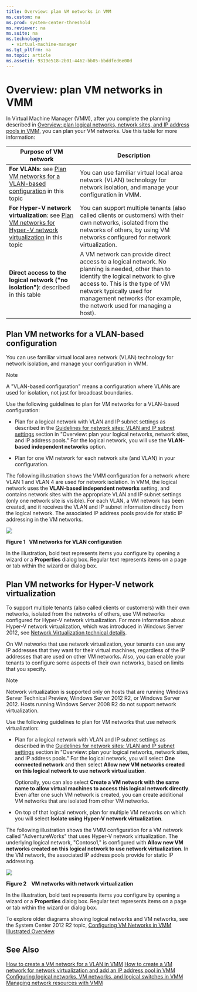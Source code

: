 ```yaml
---
title: Overview: plan VM networks in VMM
ms.custom: na
ms.prod: system-center-threshold
ms.reviewer: na
ms.suite: na
ms.technology: 
  - virtual-machine-manager
ms.tgt_pltfrm: na
ms.topic: article
ms.assetid: 9319e518-2b01-4462-bb05-bbddfed6e00d
---
```

# Overview: plan VM networks in VMM
In Virtual Machine Manager \(VMM\), after you complete the planning described in [Overview: plan logical networks, network sites, and IP address pools in VMM](Overview--plan-logical-networks,-network-sites,-and-IP-address-pools-in-VMM.md), you can plan your VM networks. Use this table for more information:

|Purpose of VM network|Description|
|-------------------------|---------------|
|**For VLANs**: see [Plan VM networks for a VLAN-based configuration](Overview--plan-VM-networks-in-VMM.md#BKMK_VLAN) in this topic|You can use familiar virtual local area network \(VLAN\) technology for network isolation, and manage your configuration in VMM.|
|**For Hyper\-V network virtualization**: see [Plan VM networks for Hyper-V network virtualization](Overview--plan-VM-networks-in-VMM.md#BKMK_hnv) in this topic|You can support multiple tenants \(also called clients or customers\) with their own networks, isolated from the networks of others, by using VM networks configured for network virtualization.|
|**Direct access to the logical network \("no isolation"\)**: described in this table|A VM network can provide direct access to a logical network. No planning is needed, other than to identify the logical network to give access to. This is the type of VM network typically used for management networks \(for example, the network used for managing a host\).|

## <a name="BKMK_VLAN"></a>Plan VM networks for a VLAN\-based configuration
You can use familiar virtual local area network \(VLAN\) technology for network isolation, and manage your configuration in VMM.

> [!NOTE]
> A "VLAN\-based configuration" means a configuration where VLANs are used for isolation, not just for broadcast boundaries.

Use the following guidelines to plan for VM networks for a VLAN\-based configuration:

-   Plan for a logical network with VLAN and IP subnet settings as described in the [Guidelines for network sites: VLAN and IP subnet settings](Overview--plan-logical-networks,-network-sites,-and-IP-address-pools-in-VMM.md#BKMK_vlans_ip) section in "Overview: plan your logical networks, network sites, and IP address pools." For the logical network, you will use the **VLAN\-based independent networks** option.

-   Plan for one VM network for each network site \(and VLAN\) in your configuration.

The following illustration shows the VMM configuration for a network where VLAN 1 and VLAN 4 are used for network isolation. In VMM, the logical network uses the **VLAN\-based independent networks** setting, and contains network sites with the appropriate VLAN and IP subnet settings \(only one network site is visible\). For each VLAN, a VM network has been created, and it receives the VLAN and IP subnet information directly from the logical network. The associated IP address pools provide for static IP addressing in the VM networks.

![](Image/01_TH_VM_netwk_VLAN.png)

**Figure 1   VM networks for VLAN configuration**

In the illustration, bold text represents items you configure by opening a wizard or a **Properties** dialog box. Regular text represents items on a page or tab within the wizard or dialog box.

## <a name="BKMK_hnv"></a>Plan VM networks for Hyper\-V network virtualization
To support multiple tenants \(also called clients or customers\) with their own networks, isolated from the networks of others, use VM networks configured for Hyper\-V network virtualization. For more information about Hyper\-V network virtualization, which was introduced in Windows Server 2012, see [Network Virtualization technical details](http://technet.microsoft.com/library/jj134174.aspx).

On VM networks that use network virtualization, your tenants can use any IP addresses that they want for their virtual machines, regardless of the IP addresses that are used on other VM networks. Also, you can enable your tenants to configure some aspects of their own networks, based on limits that you specify.

> [!NOTE]
> Network virtualization is supported only on hosts that are running Windows Server Technical Preview, Windows Server 2012 R2, or Windows Server 2012. Hosts running Windows Server 2008 R2 do not support network virtualization.

Use the following guidelines to plan for VM networks that use network virtualization:

-   Plan for a logical network with VLAN and IP subnet settings as described in the [Guidelines for network sites: VLAN and IP subnet settings](Overview--plan-logical-networks,-network-sites,-and-IP-address-pools-in-VMM.md#BKMK_vlans_ip) section in "Overview: plan your logical networks, network sites, and IP address pools." For the logical network, you will select **One connected network** and then select **Allow new VM networks created on this logical network to use network virtualization**.

    Optionally, you can also select **Create a VM network with the same name to allow virtual machines to access this logical network directly**. Even after one such VM network is created, you can create additional VM networks that are isolated from other VM networks.

-   On top of that logical network, plan for multiple VM networks on which you will select **Isolate using Hyper\-V network virtualization**.

The following illustration shows the VMM configuration for  a VM network called "AdventureWorks" that uses Hyper\-V network virtualization. The underlying logical network, "Contoso1," is configured with **Allow new VM networks created on this logical network to use network virtualization**. In the VM network, the associated IP address pools provide for static IP addressing.

![](Image/02_th_vm_netwk_nv.gif)

**Figure 2    VM networks with network virtualization**

In the illustration, bold text represents items you configure by opening a wizard or a **Properties** dialog box. Regular text represents items on a page or tab within the wizard or dialog box.

To explore older diagrams showing logical networks and VM networks, see the System Center 2012 R2 topic, [Configuring VM Networks in VMM Illustrated Overview](https://technet.microsoft.com/library/jj983727.aspx).

## See Also
[How to create a VM network for a VLAN in VMM](How-to-create-a-VM-network-for-a-VLAN-in-VMM.md)
[How to create a VM network for network virtualization and add an IP address pool in VMM](How-to-create-a-VM-network-for-network-virtualization-and-add-an-IP-address-pool-in-VMM.md)
[Configuring logical networks, VM networks, and logical switches in VMM](Configuring-logical-networks,-VM-networks,-and-logical-switches-in-VMM.md)
[Managing network resources with VMM](Managing-network-resources-with-VMM.md)


